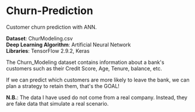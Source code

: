 # Churn-Prediction
Customer churn prediction with ANN.

**Dataset**: ChurModeling.csv <br/>
**Deep Learning Algorithm**: Artificial Neural Network <br/>
**Libraries**: TensorFlow 2.9.2, Keras

The Churn_Modeling dataset contains information about a bank's customers such as their Credit Score, Age, Tenure, balance, etc.

If we can predict which customers are more likely to leave the bank, we can plan a strategy to retain them, that's the GOAL!

**N.B.**: The data I have used do not come from a real company. Instead, they are fake data that simulate a real scenario.
